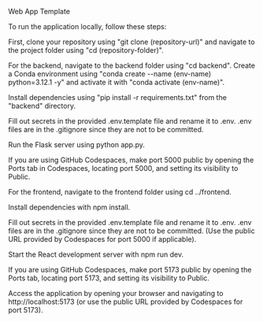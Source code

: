 Web App Template

To run the application locally, follow these steps:

First, clone your repository using "git clone (repository-url)" and navigate to the project folder using "cd (repository-folder)". 

For the backend, navigate to the backend folder using "cd backend". Create a Conda environment using "conda create --name (env-name) python=3.12.1 -y" and activate it with "conda activate (env-name)". 

Install dependencies using "pip install -r requirements.txt" from the "backend" directory. 

Fill out secrets in the provided .env.template file and rename it to .env. 
.env files are in the .gitignore since they are not to be committed.

Run the Flask server using python app.py. 

If you are using GitHub Codespaces, make port 5000 public by opening the Ports tab in Codespaces, locating port 5000, and setting its visibility to Public. 

For the frontend, navigate to the frontend folder using cd ../frontend. 

Install dependencies with npm install. 

Fill out secrets in the provided .env.template file and rename it to .env. .env files are in the .gitignore since they are not to be committed. (Use the public URL provided by Codespaces for port 5000 if applicable). 

Start the React development server with npm run dev. 

If you are using GitHub Codespaces, make port 5173 public by opening the Ports tab, locating port 5173, and setting its visibility to Public. 

Access the application by opening your browser and navigating to http://localhost:5173 (or use the public URL provided by Codespaces for port 5173). 